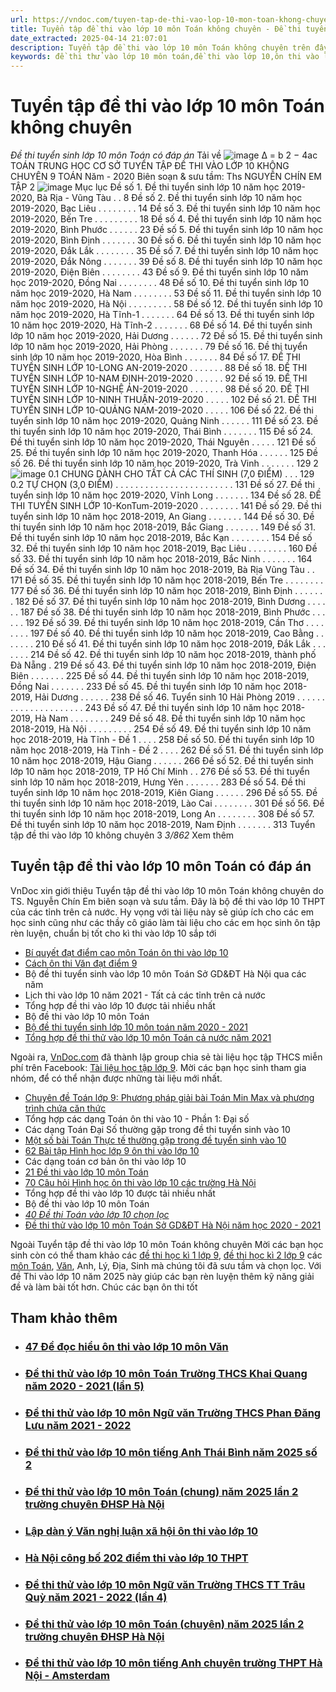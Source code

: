 ```yaml
---
url: https://vndoc.com/tuyen-tap-de-thi-vao-lop-10-mon-toan-khong-chuyen-233589
title: Tuyển tập đề thi vào lớp 10 môn Toán không chuyên - Đề thi tuyển sinh lớp 10 môn Toán có đáp án - VnDoc.com
date_extracted: 2025-04-14 21:07:01
description: Tuyển tập đề thi vào lớp 10 môn Toán không chuyên trên đây được VnDoc sưu tầm và chia sẻ. Mời quý thầy cô cũng như các em học sinh cùng tham khảo
keywords: đề thi thử vào lớp 10 môn toán,đề thi vào lớp 10,ôn thi vào lớp 10 môn toán,tài liệu ôn thi vào lớp 10 môn toán,đề thi vào lớp 10 môn toán,đề thi tuyển sinh lớp 10 môn toán,đề thi vào 10 môn toán,đề thi tuyển sinh lớp 10 môn toán 2020,đề thi thử vào 10 môn toán,đáp án thi tuyển sinh lớp 10 môn toán,đáp án đề thi tuyển sinh lớp 10 môn toán
---
```


# Tuyển tập đề thi vào lớp 10 môn Toán không chuyên
 _Đề thi tuyển sinh lớp 10 môn Toán có đáp án_
Tải về
![image](https://i.vdoc.vn/data/pdf/2021/05/31/tuyen-tap-de-thi-vao-lop-10-mon-toan-khong-chuyen/bg1.png)
∆ = b
2
− 4ac
TOÁN TRUNG HỌC CƠ SỞ
TUYỂN TẬP
ĐỀ THI VÀO LỚP 10 KHÔNG CHUYÊN
9
TOÁN
Năm - 2020
Biên soạn & sưu tầm: Ths NGUYỄN CHÍN EM
TẬP 2
[](<https://vndoc.com/thi-vao-lop-10-mon-toan>)
![image](https://i.vdoc.vn/data/pdf/2021/05/31/tuyen-tap-de-thi-vao-lop-10-mon-toan-khong-chuyen/bg2.png)
Mục lục
Đề số 1\. Đề thi tuyển sinh lớp 10 năm học 2019-2020, Bà Rịa - Vũng Tàu . . 8
Đề số 2\. Đề thi tuyển sinh lớp 10 năm học 2019-2020, Bạc Liêu . . . . . . . . 14
Đề số 3\. Đề thi tuyển sinh lớp 10 năm học 2019-2020, Bến Tre . . . . . . . . . 18
Đề số 4\. Đề thi tuyển sinh lớp 10 năm học 2019-2020, Bình Phước . . . . . . 23
Đề số 5\. Đề thi tuyển sinh lớp 10 năm học 2019-2020, Bình Định . . . . . . . 30
Đề số 6\. Đề thi tuyển sinh lớp 10 năm học 2019-2020, Đắk Lắk . . . . . . . . 35
Đề số 7\. Đề thi tuyển sinh lớp 10 năm học 2019-2020, Đắk Nông . . . . . . . 39
Đề số 8\. Đề thi tuyển sinh lớp 10 năm học 2019-2020, Điện Biên . . . . . . . . 43
Đề số 9\. Đề thi tuyển sinh lớp 10 năm học 2019-2020, Đồng Nai . . . . . . . . 48
Đề số 10\. Đề thi tuyển sinh lớp 10 năm học 2019-2020, Hà Nam . . . . . . . . 53
Đề số 11\. Đề thi tuyển sinh lớp 10 năm học 2019-2020, Hà Nội . . . . . . . . . 58
Đề số 12\. Đề thi tuyển sinh lớp 10 năm học 2019-2020, Hà Tĩnh-1 . . . . . . . 64
Đề số 13\. Đề thi tuyển sinh lớp 10 năm học 2019-2020, Hà Tĩnh-2 . . . . . . . 68
Đề số 14\. Đề thi tuyển sinh lớp 10 năm học 2019-2020, Hải Dương . . . . . . 72
Đề số 15\. Đề thi tuyển sinh lớp 10 năm học 2019-2020, Hải Phòng . . . . . . . 79
Đề số 16\. Đề thi tuyển sinh lớp 10 năm học 2019-2020, Hòa Bình . . . . . . . 84
Đề số 17\. ĐỀ THI TUYỀN SINH LỚP 10-LONG AN-2019-2020 . . . . . . . 88
Đề số 18\. ĐỀ THI TUYỀN SINH LỚP 10-NAM ĐỊNH-2019-2020 . . . . . . 92
Đề số 19\. ĐỀ THI TUYỀN SINH LỚP 10-NGHỆ ÁN-2019-2020 . . . . . . . 98
Đề số 20\. ĐỀ THI TUYỀN SINH LỚP 10-NINH THUẬN-2019-2020 . . . . . 102
Đề số 21\. ĐỀ THI TUYỀN SINH LỚP 10-QUẢNG NAM-2019-2020 . . . . . 106
Đề số 22\. Đề thi tuyển sinh lớp 10 năm học 2019-2020, Quảng Ninh . . . . . . 111
Đề số 23\. Đề thi tuyển sinh lớp 10 năm học 2019-2020, Thái Bình . . . . . . . 115
Đề số 24\. Đề thi tuyển sinh lớp 10 năm học 2019-2020, Thái Nguyên . . . . . 121
Đề số 25\. Đề thi tuyển sinh lớp 10 năm học 2019-2020, Thanh Hóa . . . . . . 125
Đề số 26\. Đề thi tuyển sinh lớp 10 năm học 2019-2020, Trà Vinh . . . . . . . 129
2
![image](https://i.vdoc.vn/data/pdf/2021/05/31/tuyen-tap-de-thi-vao-lop-10-mon-toan-khong-chuyen/bg3.png)
0.1 CHUNG DÀNH CHO TẤT CẢ CÁC THÍ SINH \(7,0 ĐIỂM\) . . . 129
0.2 TỰ CHỌN \(3,0 ĐIỂM\) . . . . . . . . . . . . . . . . . . . . . . . . 131
Đề số 27\. Đề thi tuyển sinh lớp 10 năm học 2019-2020, Vĩnh Long . . . . . . . 134
Đề số 28\. ĐỀ THI TUYỀN SINH LỚP 10-KonTum-2019-2020 . . . . . . . . 141
Đề số 29\. Đề thi tuyển sinh lớp 10 năm học 2018-2019, An Giang . . . . . . . 144
Đề số 30\. Đề thi tuyển sinh lớp 10 năm học 2018-2019, Bắc Giang . . . . . . . 149
Đề số 31\. Đề thi tuyển sinh lớp 10 năm học 2018-2019, Bắc Kạn . . . . . . . . 154
Đề số 32\. Đề thi tuyển sinh lớp 10 năm học 2018-2019, Bạc Liêu . . . . . . . . 160
Đề số 33\. Đề thi tuyển sinh lớp 10 năm học 2018-2019, Bắc Ninh . . . . . . . 164
Đề số 34\. Đề thi tuyển sinh lớp 10 năm học 2018-2019, Bà Rịa Vũng Tàu . . 171
Đề số 35\. Đề thi tuyển sinh lớp 10 năm học 2018-2019, Bến Tre . . . . . . . . 177
Đề số 36\. Đề thi tuyển sinh lớp 10 năm học 2018-2019, Bình Định . . . . . . . 182
Đề số 37\. Đề thi tuyển sinh lớp 10 năm học 2018-2019, Bình Dương . . . . . . 187
Đề số 38\. Đề thi tuyển sinh lớp 10 năm học 2018-2019, Bình Phước . . . . . . 192
Đề số 39\. Đề thi tuyển sinh lớp 10 năm học 2018-2019, Cần Thơ . . . . . . . . 197
Đề số 40\. Đề thi tuyển sinh lớp 10 năm học 2018-2019, Cao Bằng . . . . . . . 210
Đề số 41\. Đề thi tuyển sinh lớp 10 năm học 2018-2019, Đắk Lắk . . . . . . . 214
Đề số 42\. Đề thi tuyển sinh lớp 10 năm học 2018-2019, thành phố Đà Nẵng . 219
Đề số 43\. Đề thi tuyển sinh lớp 10 năm học 2018-2019, Điện Biên . . . . . . . 225
Đề số 44\. Đề thi tuyển sinh lớp 10 năm học 2018-2019, Đồng Nai . . . . . . . 233
Đề số 45\. Đề thi tuyển sinh lớp 10 năm học 2018-2019, Hải Dương . . . . . . 238
Đề số 46\. Tuyển sinh 10 Hải Phòng 2019 . . . . . . . . . . . . . . . . . . . . . 243
Đề số 47\. Đề thi tuyển sinh lớp 10 năm học 2018-2019, Hà Nam . . . . . . . . 249
Đề số 48\. Đề thi tuyển sinh lớp 10 năm học 2018-2019, Hà Nội . . . . . . . . . 254
Đề số 49\. Đề thi tuyển sinh lớp 10 năm học 2018-2019, Hà Tĩnh - Đề 1 . . . . 258
Đề số 50\. Đề thi tuyển sinh lớp 10 năm học 2018-2019, Hà Tĩnh - Đề 2 . . . . 262
Đề số 51\. Đề thi tuyển sinh lớp 10 năm học 2018-2019, Hậu Giang . . . . . . 266
Đề số 52\. Đề thi tuyển sinh lớp 10 năm học 2018-2019, TP Hồ Chí Minh . . 276
Đề số 53\. Đề thi tuyển sinh lớp 10 năm học 2018-2019, Hưng Yên . . . . . . . 283
Đề số 54\. Đề thi tuyển sinh lớp 10 năm học 2018-2019, Kiên Giang . . . . . . 296
Đề số 55\. Đề thi tuyển sinh lớp 10 năm học 2018-2019, Lào Cai . . . . . . . . 301
Đề số 56\. Đề thi tuyển sinh lớp 10 năm học 2018-2019, Long An . . . . . . . . 308
Đề số 57\. Đề thi tuyển sinh lớp 10 năm học 2018-2019, Nam Định . . . . . . . 313
Tuyển tập đề thi vào lớp 10 không chuyên
3
[](<https://www.facebook.com/groups/ToanTHCSVietNam/>)
 _3/862_ Xem thêm
## Tuyển tập đề thi vào lớp 10 môn Toán có đáp án
VnDoc xin giới thiệu Tuyển tập đề thi vào lớp 10 môn Toán không chuyên do TS. Nguyễn Chín Em biên soạn và sưu tầm. Đây là bộ đề thi vào lớp 10 THPT của các tỉnh trên cả nước. Hy vọng với tài liệu này sẽ giúp ích cho các em học sinh cũng như các thầy cô giáo làm tài liệu cho các em học sinh ôn tập rèn luyện, chuẩn bị tốt cho kì thi vào lớp 10 sắp tới
  * [Bí quyết đạt điểm cao môn Toán ôn thi vào lớp 10](<https://vndoc.com/bi-quyet-dat-diem-cao-mon-toan-on-thi-vao-lop-10-233532>)
  * [Cách ôn thi Văn đạt điểm 9](<https://vndoc.com/cach-on-thi-van-dat-diem-9-233439>)
  * Bộ đề thi tuyển sinh vào lớp 10 môn Toán Sở GD&ĐT Hà Nội qua các năm
  * Lịch thi vào lớp 10 năm 2021 - Tất cả các tỉnh trên cả nước
  * Tổng hợp đề thi vào lớp 10 được tải nhiều nhất
  * Bộ đề thi vào lớp 10 môn Toán
  * [Bộ đề thi tuyển sinh lớp 10 môn toán năm 2020 - 2021](<https://vndoc.com/bo-de-thi-tuyen-sinh-lop-10-mon-toan-nam-2020-2021-199405>)
  * [Tổng hợp đề thi thử vào lớp 10 môn Toán cả nước năm 2021](<https://vndoc.com/tong-hop-de-thi-thu-vao-lop-10-mon-toan-ca-nuoc-nam-2021-232301>)

Ngoài ra, [VnDoc.com](<https://vndoc.com/>) đã thành lập group chia sẻ tài liệu học tập THCS miễn phí trên Facebook: [Tài liệu học tập lớp 9](</goto?u=aHR0cHM6Ly93d3cuZmFjZWJvb2suY29tL2dyb3Vwcy8xMzkzMjI2OTU3NDYzNDUxLw%3D%3D>). Mời các bạn học sinh tham gia nhóm, để có thể nhận được những tài liệu mới nhất.
  * [Chuyên đề Toán lớp 9: Phương pháp giải bài Toán Min Max và phương trình chứa căn thức](<https://vndoc.com/chuyen-de-toan-lop-9-phuong-phap-giai-bai-toan-min-max-va-phuong-trinh-chua-can-thuc-196337>)
  * Tổng hợp các dạng Toán ôn thi vào 10 - Phần 1: Đại số
  * Các dạng Toán Đại Số thường gặp trong đề thi tuyển sinh vào 10
  * [Một số bài Toán Thực tế thường gặp trong đề tuyển sinh vào 10](<https://vndoc.com/mot-so-bai-toan-thuc-te-thuong-gap-trong-de-tuyen-sinh-vao-10-177047>)
  * [62 Bài tập Hình học lớp 9 ôn thi vào lớp 10](<https://vndoc.com/62-bai-tap-hinh-hoc-lop-9-on-thi-vao-lop-10-164468>)
  * Các dạng toán cơ bản ôn thi vào lớp 10
  * [21 Đề thi vào lớp 10 môn Toán](<https://vndoc.com/21-de-thi-vao-lop-10-mon-toan-87201>)
  * [70 Câu hỏi Hình học ôn thi vào lớp 10 các trường Hà Nội](<https://vndoc.com/70-cau-hoi-hinh-hoc-on-thi-vao-lop-10-cac-truong-ha-noi-195316>)
  * Tổng hợp đề thi vào lớp 10 được tải nhiều nhất
  * Bộ đề thi vào lớp 10 môn Toán
  * [ _40 Đề thi Toán vào lớp 10 chọn lọc_](<https://vndoc.com/40-de-thi-toan-vao-lop-10-chon-loc-86012>)
  * [Đề thi thử vào lớp 10 môn Toán Sở GD&ĐT Hà Nội năm học 2020 - 2021](<https://vndoc.com/de-thi-thu-vao-lop-10-mon-toan-so-gd-dt-ha-noi-nam-hoc-2020-2021-195826>)

Ngoài Tuyển tập đề thi vào lớp 10 môn Toán không chuyên Mời các bạn học sinh còn có thể tham khảo các [đề thi học kì 1 lớp 9](<https://vndoc.com/de-thi-hoc-ki-1-lop9>), [đề thi học kì 2 lớp 9](<https://vndoc.com/de-thi-hoc-ki-2-lop9>) các [môn Toán](<https://vndoc.com/toan-lop9>), [Văn](<https://vndoc.com/ngu-van-lop9>), Anh, Lý, Địa, Sinh mà chúng tôi đã sưu tầm và chọn lọc. Với đề Thi vào lớp 10 năm 2025 này giúp các bạn rèn luyện thêm kỹ năng giải đề và làm bài tốt hơn. Chúc các bạn ôn thi tốt
## Tham khảo thêm
  * ### [47 Đề đọc hiểu ôn thi vào lớp 10 môn Văn](</47-de-doc-hieu-on-thi-vao-lop-10-mon-van-233466> "47 Đề đọc hiểu ôn thi vào lớp 10 môn Văn")
  * ### [Đề thi thử vào lớp 10 môn Toán Trường THCS Khai Quang năm 2020 - 2021 \(lần 5\)](</de-thi-thu-vao-lop-10-mon-toan-truong-thcs-khai-quang-nam-2020-2021-lan-5-233329> "Đề thi thử vào lớp 10 môn Toán Trường THCS Khai Quang năm 2020 - 2021 \(lần 5\)")
  * ### [Đề thi thử vào lớp 10 môn Ngữ văn Trường THCS Phan Đăng Lưu năm 2021 - 2022](</de-thi-thu-vao-lop-10-mon-ngu-van-truong-thcs-phan-dang-luu-nam-2021-2022-233331> "Đề thi thử vào lớp 10 môn Ngữ văn Trường THCS Phan Đăng Lưu năm 2021 - 2022")
  * ### [Đề thi thử vào lớp 10 môn tiếng Anh Thái Bình năm 2025 số 2](</de-thi-thu-vao-lop-10-mon-tieng-anh-thai-binh-so-2-233339> "Đề thi thử vào lớp 10 môn tiếng Anh Thái Bình năm 2025 số 2")
  * ### [Đề thi thử vào lớp 10 môn Toán \(chung\) năm 2025 lần 2 trường chuyên ĐHSP Hà Nội](</de-thi-thu-vao-lop-10-mon-toan-chung-nam-2025-lan-2-truong-chuyen-dhsp-ha-noi-340863> "Đề thi thử vào lớp 10 môn Toán \(chung\) năm 2025 lần 2 trường chuyên ĐHSP Hà Nội")
  * ### [Lập dàn ý Văn nghị luận xã hội ôn thi vào lớp 10](</lap-dan-y-van-nghi-luan-xa-hoi-on-thi-vao-lop-10-7228> "Lập dàn ý Văn nghị luận xã hội ôn thi vào lớp 10")
  * ### [Hà Nội công bố 202 điểm thi vào lớp 10 THPT](</ha-noi-cong-bo-202-diem-thi-vao-lop-10-thpt-233458> "Hà Nội công bố 202 điểm thi vào lớp 10 THPT")
  * ### [Đề thi thử vào lớp 10 môn Ngữ văn Trường THCS TT Trâu Quỳ năm 2021 - 2022 \(lần 4\)](</de-thi-thu-vao-lop-10-mon-ngu-van-truong-thcs-tt-trau-quy-nam-2021-2022-lan-4-233333> "Đề thi thử vào lớp 10 môn Ngữ văn Trường THCS TT Trâu Quỳ năm 2021 - 2022 \(lần 4\)")
  * ### [Đề thi thử vào lớp 10 môn Toán \(chuyên\) năm 2025 lần 2 trường chuyên ĐHSP Hà Nội](</de-thi-thu-vao-lop-10-mon-toan-chuyen-nam-2025-lan-2-truong-chuyen-dhsp-ha-noi-340866> "Đề thi thử vào lớp 10 môn Toán \(chuyên\) năm 2025 lần 2 trường chuyên ĐHSP Hà Nội")
  * ### [Đề thi thử vào lớp 10 môn tiếng Anh chuyên trường THPT Hà Nội - Amsterdam](</de-thi-thu-vao-lop-10-mon-tieng-anh-chuyen-truong-thpt-ha-noi-amsterdam-nam-2015-88949> "Đề thi thử vào lớp 10 môn tiếng Anh chuyên trường THPT Hà Nội - Amsterdam")

